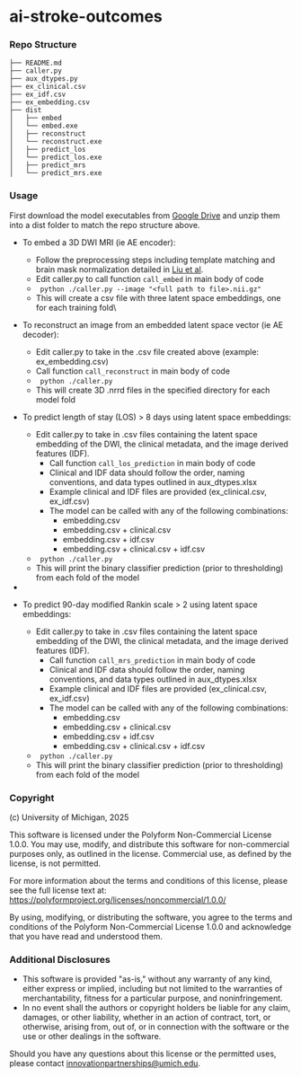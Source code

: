 # ai-stroke-outcomes

### Repo Structure
```
├── README.md
├── caller.py
├── aux_dtypes.py
├── ex_clinical.csv
├── ex_idf.csv
├── ex_embedding.csv
├── dist
│   ├── embed
│   └── embed.exe
│   ├── reconstruct
│   └── reconstruct.exe
│   ├── predict_los
│   └── predict_los.exe
│   ├── predict_mrs
│   └── predict_mrs.exe
```

### Usage
First download the model executables from [Google Drive](https://drive.google.com/drive/folders/1GqAq8Y4tsObN5Q2lPpvnA50KQw0BxGMT?usp=sharing) and unzip them into a dist folder to match the repo structure above. 

* To embed a 3D DWI MRI (ie AE encoder): 
  * Follow the preprocessing steps including template matching and brain mask normalization detailed in [Liu et al](https://www.nature.com/articles/s41597-023-02457-9). 
  * Edit caller.py to call function `call_embed` in  main body of code
  * ``` python ./caller.py --image "<full path to file>.nii.gz"```
  * This will create a csv file with three latent space embeddings, one for each training fold\
  
* To reconstruct an image from an embedded latent space vector (ie AE decoder): 
  * Edit caller.py to take in the .csv file created above (example: ex_embedding.csv) 
  * Call function `call_reconstruct` in  main body of code
  * ``` python ./caller.py```
  * This will create 3D .nrrd files in the specified directory for each model fold
  
* To predict length of stay (LOS) > 8 days using latent space embeddings:
  * Edit caller.py to take in .csv files containing the latent space embedding of the DWI, the clinical metadata, and the image derived features (IDF). 
    * Call function `call_los_prediction` in  main body of code
    * Clinical and IDF data should follow the order, naming conventions, and data types outlined in aux_dtypes.xlsx
    * Example clinical and IDF files are provided (ex_clinical.csv, ex_idf.csv)
    * The model can be called with any of the following combinations: 
      * embedding.csv
      * embedding.csv + clinical.csv
      * embedding.csv + idf.csv
      * embedding.csv + clinical.csv + idf.csv
  * ``` python ./caller.py```
  * This will print the binary classifier prediction (prior to thresholding) from each fold of the model
* 
* To predict 90-day modified Rankin scale > 2 using latent space embeddings:
  * Edit caller.py to take in .csv files containing the latent space embedding of the DWI, the clinical metadata, and the image derived features (IDF). 
    * Call function `call_mrs_prediction` in  main body of code
    * Clinical and IDF data should follow the order, naming conventions, and data types outlined in aux_dtypes.xlsx
    * Example clinical and IDF files are provided (ex_clinical.csv, ex_idf.csv)
    * The model can be called with any of the following combinations: 
      * embedding.csv
      * embedding.csv + clinical.csv
      * embedding.csv + idf.csv
      * embedding.csv + clinical.csv + idf.csv
  * ``` python ./caller.py```
  * This will print the binary classifier prediction (prior to thresholding) from each fold of the model

### Copyright
(c) University of Michigan, 2025

This software is licensed under the Polyform Non-Commercial License 1.0.0. You may use, modify, and distribute this software for non-commercial purposes only, as outlined in the license. Commercial use, as defined by the license, is not permitted.

For more information about the terms and conditions of this license, please see the full license text at: https://polyformproject.org/licenses/noncommercial/1.0.0/

By using, modifying, or distributing the software, you agree to the terms and conditions of the Polyform Non-Commercial License 1.0.0 and acknowledge that you have read and understood them.

### Additional Disclosures

- This software is provided "as-is," without any warranty of any kind, either express or implied, including but not limited to the warranties of merchantability, fitness for a particular purpose, and noninfringement.
- In no event shall the authors or copyright holders be liable for any claim, damages, or other liability, whether in an action of contract, tort, or otherwise, arising from, out of, or in connection with the software or the use or other dealings in the software.

Should you have any questions about this license or the permitted uses, please contact innovationpartnerships@umich.edu.